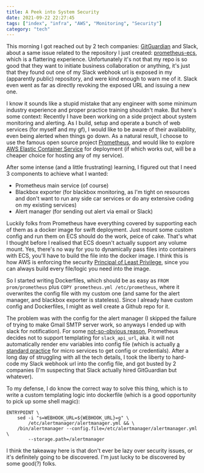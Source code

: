 ```yaml
---
title: A Peek into System Security
date: 2021-09-22 22:27:45
tags: ["index", "infra", "AWS", "Monitoring", "Security"]
category: "tech"
---
```


This morning I got reached out by 2 tech companies: [GitGuardian](https://www.gitguardian.com/) and Slack, about a same issue related to the repository I just created: [prometheus-ecs](https://github.com/KevinXuxuxu/prometheus-ecs), which is a flattering experience. Unfortunately it's not that my repo is so good that they want to initiate business collaboration or anything, it's just that they found out one of my Slack webhook url is exposed in my (apparently public) repository, and were kind enough to warn me of it. Slack even went as far as directly revoking the exposed URL and issuing a new one.

I know it sounds like a stupid mistake that any engineer with some minimum industry experience and proper practice training shouldn't make. But here's some context: Recently I have been working on a side project about system monitoring and alerting. As I build, setup and operate a bunch of web services (for myself and my gf), I would like to be aware of their availability, even being alerted when things go down. As a natural result, I choose to use the famous open source project [Prometheus](https://prometheus.io), and would like to explore [AWS Elastic Container Service](https://aws.amazon.com/cn/ecs/) for deployment (if which works out, will be a cheaper choice for hosting any of my service).

After some intense (and a little frustrating) learning, I figured out that I need 3 components to achieve what I wanted:
- Prometheus main service (of course)
- Blackbox exporter (for blackbox monitoring, as I'm tight on resources and don't want to run any side car services or do any extensive coding on my existing services)
- Alert manager (for sending out alert via email or Slack)

Luckily folks from Prometheus have everything covered by supporting each of them as a docker image for swift deployment. Just mount some custom config and run them on ECS should do the work, peice of cake. That's what I thought before I realised that ECS doesn't actually support any volume mount. Yes, there's no way for you to dynamically pass files into containers with ECS, you'll have to build the file into the docker image. I think this is how AWS is enforcing the security [Principal of Least Privilege](https://digitalguardian.com/blog/what-principle-least-privilege-polp-best-practice-information-security-and-compliance), since you can always build every file/logic you need into the image.

So I started writing Dockerfiles, which should be as easy as `FROM prom/prometheus` plus `COPY prometheus.yml /etc/prometheus`, where it overwrites the config file with my custom one (and same for the alert manager, and blackbox exporter is stateless). Since I already have custom config and Dockerfiles, I might as well create a Github repo for it.

The problem was with the config for the alert manager (I skipped the failure of trying to make Gmail SMTP server work, so anyways I ended up with slack for notification). For some [not-so-obvious reason](https://github.com/prometheus/alertmanager/issues/2207), Prometheus decides not to support templating for `slack_api_url`, aka. it will not automatically render env variables into config file (which is actually [a standard practice](https://12factor.net/config) for micro services to get config or credentials). After a long day of struggling with all the tech details, I took the liberty to hard-code my Slack webhook url into the config file, and got busted by 2 companies (I'm suspecting that Slack actually hired GitGuardian but whatever).

To my defense, I do know the correct way to solve this thing, which is to write a custom templating logic into dockerfile (which is a good opportunity to pick up some shell magic):
```shell
ENTRYPOINT \
    sed -i "s=WEBHOOK_URL=${WEBHOOK_URL}=g" \
        /etc/alertmanager/alertmanager.yml && \
    /bin/alertmanager --config.file=/etc/alertmanager/alertmanager.yml \
        --storage.path=/alertmanager
```
I think the takeaway here is that don't ever be lazy over security issues, or it's definitely going to be discovered. I'm just lucky to be discovered by some good(?) folks.

